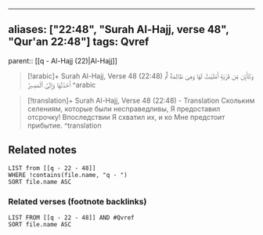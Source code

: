 
---
aliases: ["22:48", "Surah Al-Hajj, verse 48", "Qur'an 22:48"]
tags: Qvref
---

parent:: [[q - Al-Hajj (22)|Al-Hajj]]

> [!arabic]+ Surah Al-Hajj, Verse 48 (22:48)
> <span class="quran-arabic">وَكَأَيِّن مِّن قَرْيَةٍ أَمْلَيْتُ لَهَا وَهِىَ ظَالِمَةٌ ثُمَّ أَخَذْتُهَا وَإِلَىَّ ٱلْمَصِيرُ</span>
^arabic

> [!translation]+ Surah Al-Hajj, Verse 48 (22:48) - Translation
> Скольким селениям, которые были несправедливы, Я предоставил отсрочку! Впоследствии Я схватил их, и ко Мне предстоит прибытие.
^translation



## Related notes
```dataview
LIST from [[q - 22 - 48]]
WHERE !contains(file.name, "q - ")
SORT file.name ASC
```

### Related verses (footnote backlinks)
```dataview
LIST FROM [[q - 22 - 48]] AND #Qvref
SORT file.name ASC
```

